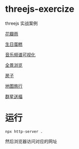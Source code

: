 # threejs-exercize

threejs 实战案例


[花瓣雨](./flower-rain)

[生日蛋糕](./birthday-cake)

[音乐频谱可视化](./music-visualize)

[全景浏览](./panorama)

[房子](./house)

[地图旅行](./map-travel)

[群星送福](./happy-spring-festival)

# 运行

```
npx http-server .
```

然后浏览器访问对应的网址

